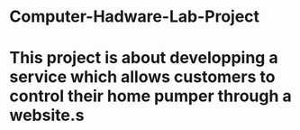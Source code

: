 # Computer-Hadware-Lab-Project

<h1>This project is about developping a service which allows customers to control their home pumper through a website.s</h1>
<br>
